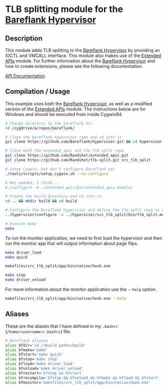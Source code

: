 # TLB splitting module for the [Bareflank Hypervisor](https://github.com/Bareflank/hypervisor)

## Description

This module adds TLB splitting to the [Bareflank Hypervisor](https://github.com/Bareflank/hypervisor) by providing
an IOCTL and VMCALL interface. This module also makes use of the [Extended APIs](https://github.com/Bareflank/extended_apis) module.
For further information about the [Bareflank Hypervisor](https://github.com/Bareflank/hypervisor) and how to create extensions,
please see the following documentation.

[API Documentation](http://bareflank.github.io/hypervisor/html/)

## Compilation / Usage

This example uses both the [Bareflank Hypervisor](https://github.com/Bareflank/hypervisor), as well as a modified version of the [Extended APIs](https://github.com/Randshot/extended_apis) module.
The instructions below are for Windows and should be executed from inside Cygwin64.

```bash
# Change directory to the bareflank dir
cd /cygdrive/a/repos/bareflank/

# Clone the Bareflank hypervisor repo and cd into it
git clone https://github.com/Bareflank/hypervisor.git && cd hypervisor

# Clone both the extended_apis and the tlb-split repo
git clone https://github.com/Randshot/extended_apis.git
git clone https://github.com/Randshot/tlb-split.git src_tlb_split

# Setup Cygwin, but don't configure Bareflank yet
./tools/scripts/setup_cygwin.sh --no-configure

# Not needed, I think...
#./configure -m ./extended_apis/bin/extended_apis.modules

# Create the build directory and cd into it
cd .. && mkdir build && cd build

# Configure the Bareflank hypervisor and define the tlp-split repo as module
../hypervisor/configure -m ../hypervisor/src_tlb_split/bin/tlb_split.modules --compiler clang --linker $HOME/usr/bin/x86_64-elf-ld.exe

# Execute make
make
```

To run the monitor application, we need to first load the hypervisor and then
run the monitor app that will output information about page flips.

```bash
make driver_load
make quick

makefiles/src_tlb_split/app/bin/native/hook.exe

make stop
make driver_unload
```

For more information about the monitor application use the `--help` option.

```bash
makefiles/src_tlb_split/app/bin/native/hook.exe --help
```

## Aliases

These are the aliases that I have defined in my `.bashrc` (`/home/<username>/.bashrc`) file.

```bash
# Bareflank aliases
alias bfdir='cd /<build path>/build'
alias bfmake='make'
alias bfstart='make quick'
alias bfstop='make stop'
alias bfload='make driver_load'
alias bfunload='make driver_unload'
alias bfrestart='bfstop && bfstart'
alias bfrecompile='bfstop && bfunload && bfmake && bfload && bfstart'
alias bfmonitor='makefiles/src_tlb_split/app/bin/native/hook.exe'
```
